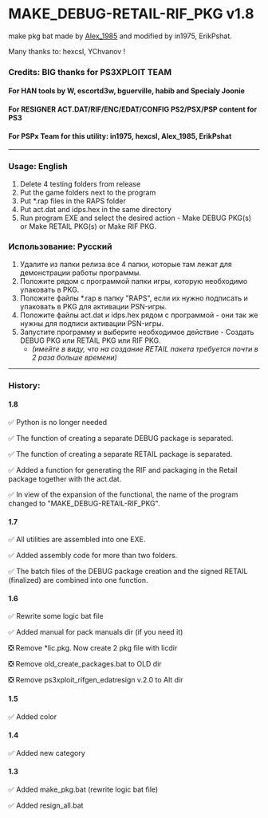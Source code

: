 # MAKE_DEBUG-RETAIL-RIF_PKG v1.8
make pkg bat made by [Alex_1985](http://www.pspx.ru/forum/member.php?u=458658) and modified by in1975, ErikPshat.

Many thanks to: hexcsl, YChvanov !

###  Credits:               BIG thanks for PS3XPLOIT TEAM
#### For HAN tools by W, escortd3w, bguerville, habib and Specialy Joonie
#### For RESIGNER ACT.DAT/RIF/ENC/EDAT/CONFIG PS2/PSX/PSP content for PS3
#### For PSPx Team for this utility: in1975, hexcsl, Alex_1985, ErikPshat
--------------------------------------------------------------------

### Usage: English
1. Delete 4 testing folders from release 
2. Put the game folders next to the program 
3. Put *.rap files in the RAPS folder
4. Put act.dat and idps.hex in the same directory
5. Run program EXE and select the desired action - Make DEBUG PKG(s) or Make RETAIL PKG(s) or Make RIF PKG.

### Использование: Русский
1. Удалите из папки релиза все 4 папки, которые там лежат для демонстрации работы программы.
2. Положите рядом с программой папки игры, которую необходимо упаковать в PKG.
3. Положите файлы *.rap в папку "RAPS", если их нужно подписать и упаковать в PKG для активации PSN-игры.
4. Положите файлы act.dat и idps.hex рядом с программой - они так же нужны для подписи активации PSN-игры.
5. Запустите программу и выберите необходимое действие - Создать DEBUG PKG или RETAIL PKG или RIF PKG.
   - _(имейте в виду, что на создание RETAIL пакета требуется почти в 2 раза больше времени)_
--------------------------------------------------------------------
	
### History:
#### 1.8
:white_check_mark: Python is no longer needed

:white_check_mark: The function of creating a separate DEBUG package is separated.

:white_check_mark: The function of creating a separate RETAIL package is separated.

:white_check_mark: Added a function for generating the RIF and packaging in the Retail package together with the act.dat.

:white_check_mark: In view of the expansion of the functional, the name of the program changed to "MAKE_DEBUG-RETAIL-RIF_PKG".

#### 1.7
:white_check_mark: All utilities are assembled into one EXE.

:white_check_mark: Added assembly code for more than two folders.

:white_check_mark: The batch files of the DEBUG package creation and the signed RETAIL (finalized) are combined into one function.

#### 1.6
:white_check_mark: Rewrite some logic bat file

:white_check_mark: Added manual for pack manuals dir (if you need it)

:negative_squared_cross_mark: Remove *lic.pkg. Now create 2 pkg file with licdir

:negative_squared_cross_mark: Remove old_create_packages.bat to OLD dir

:negative_squared_cross_mark: Remove ps3xploit_rifgen_edatresign v.2.0 to Alt dir

#### 1.5
:white_check_mark: Added color

#### 1.4
:white_check_mark: Added new category

#### 1.3
:white_check_mark: Added make_pkg.bat (rewrite logic bat file)

:white_check_mark: Added resign_all.bat 
